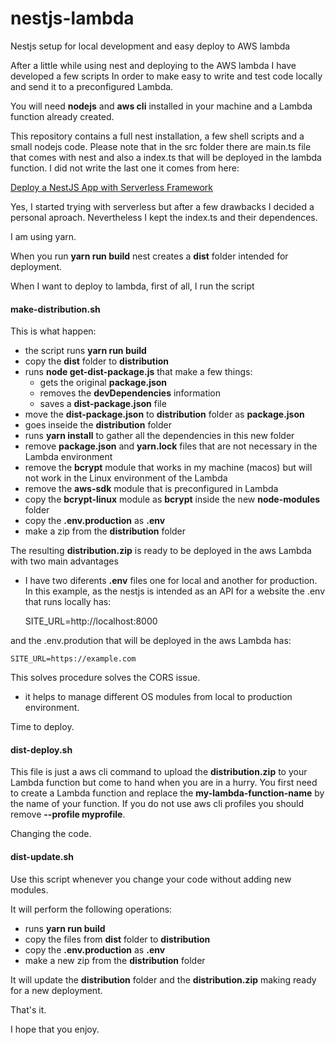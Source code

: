 # nestjs-lambda
Nestjs setup for local development and easy deploy to AWS lambda

After a little while using nest and deploying to the AWS lambda I have developed a few scripts In order to make easy to write and test code locally and send it to a preconfigured Lambda.

You will need **nodejs** and **aws cli** installed in your machine and a Lambda function already created.

This repository contains a full nest installation, a few shell scripts and a small nodejs code. Please note that in the src folder there are main.ts file that comes with nest and also a index.ts that will be deployed in the lambda function. I did not write the last one it comes from here:

<a href="https://blog.theodo.com/2019/06/deploy-a-nestjs-app-in-5-minutes-with-serverless-framework/" target="blank">Deploy a NestJS App with Serverless Framework</a>

Yes, I started trying with serverless but after a few drawbacks I decided a personal aproach. Nevertheless I kept the index.ts and their dependences.

I am using yarn. 

When you run **yarn run build** nest creates a **dist** folder intended for deployment.

When I want to deploy to lambda, first of all, I run the script

#### make-distribution.sh

This is what happen:

- the script runs **yarn run build**
- copy the **dist** folder to **distribution**
- runs **node get-dist-package.js** that make a few things:
  - gets the original **package.json**
  - removes the **devDependencies** information
  - saves a **dist-package.json** file
- move the **dist-package.json** to **distribution** folder as **package.json**
- goes inseide the **distribution** folder
- runs **yarn install** to gather all the dependencies in this new folder
- remove **package.json** and **yarn.lock** files that are not necessary in the Lambda environment
- remove the **bcrypt** module that works in my machine (macos) but will not work in the Linux environment of the Lambda
- remove the **aws-sdk** module that is preconfigured in Lambda
- copy the **bcrypt-linux** module as **bcrypt** inside the new **node-modules** folder
- copy the **.env.production** as **.env**
- make a zip from the **distribution** folder

The resulting **distribution.zip** is ready to be deployed in the aws Lambda with two main advantages

- I have two diferents **.env** files one for local and another for production. In this example, as the nestjs is intended as an API for a website the .env that runs locally has:

    SITE_URL=http://localhost:8000
    
and the .env.prodution that will be deployed in the aws Lambda has:

    SITE_URL=https://example.com
    
This solves procedure solves the CORS issue.
- it helps to manage different OS modules from local to production environment.

Time to deploy.

#### dist-deploy.sh

This file is just a aws cli command to upload the **distribution.zip** to your Lambda function but come to hand when you are in a hurry.
You first need to create a Lambda function and replace the **my-lambda-function-name** by the name of your function. If you do not use aws cli profiles you should remove **--profile myprofile**.

Changing the code.

#### dist-update.sh

Use this script whenever you change your code without adding new modules.

It will perform the following operations:

- runs **yarn run build**
- copy the files from **dist** folder to **distribution**
- copy the **.env.production** as **.env**
- make a new zip from the **distribution** folder

It will update the **distribution** folder and the **distribution.zip** making ready for a new deployment.

That's it.

I hope that you enjoy.


